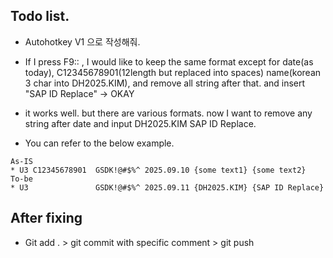 ## Todo list.

- Autohotkey V1 으로 작성해줘. 
- If I press F9:: , I would like to keep the same format except for date(as today), C12345678901(12length but replaced into spaces) name(korean 3 char into DH2025.KIM), and remove all string after that. and insert "SAP ID Replace" -> OKAY

- it works well. but there are various formats. now I want to remove any string after date and input DH2025.KIM SAP ID Replace.

- You can refer to the below example.   
```
As-IS
* U3 C12345678901  GSDK!@#$%^ 2025.09.10 {some text1} {some text2} 
To-be
* U3               GSDK!@#$%^ 2025.09.11 {DH2025.KIM} {SAP ID Replace} 
```


## After fixing

- Git add . > git commit with specific comment > git push  



